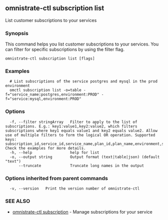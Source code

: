 ## omnistrate-ctl subscription list

List customer subscriptions to your services

### Synopsis

This command helps you list customer subscriptions to your services.
You can filter for specific subscriptions by using the filter flag.

```
omnistrate-ctl subscription list [flags]
```

### Examples

```
  # List subscriptions of the service postgres and mysql in the prod environment
  omctl subscription list -o=table -f="service_name:postgres,environment:PROD" -f="service:mysql,environment:PROD"
```

### Options

```
  -f, --filter stringArray   Filter to apply to the list of subscriptions. E.g.: key1:value1,key2:value2, which filters subscriptions where key1 equals value1 and key2 equals value2. Allow use of multiple filters to form the logical OR operation. Supported keys: subscription_id,service_id,service_name,plan_id,plan_name,environment,subscription_owner_name,subscription_owner_email,status. Check the examples for more details.
  -h, --help                 help for list
  -o, --output string        Output format (text|table|json) (default "text")
      --truncate             Truncate long names in the output
```

### Options inherited from parent commands

```
  -v, --version   Print the version number of omnistrate-ctl
```

### SEE ALSO

* [omnistrate-ctl subscription](omnistrate-ctl_subscription.md)	 - Manage subscriptions for your service

